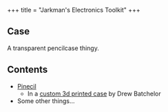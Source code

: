 +++
title = "Jarkman's Electronics Toolkit"
+++

## Case
A transparent pencilcase thingy.

## Contents
- [Pinecil](@/tools/pinecil.md)
    - In a [custom 3d printed case](https://drewbatchelor.com/portfolio/pinecil-case/) by
    Drew Batchelor
- Some other things...
